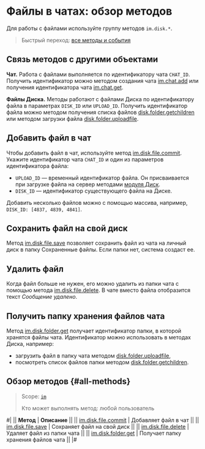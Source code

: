 # Файлы в чатах: обзор методов

Для работы с файлами используйте группу методов `im.disk.*`.

> Быстрый переход: [все методы и события](#all-methods)

## Связь методов с другими объектами

**Чат.** Работа с файлами выполняется по идентификатору чата `CHAT_ID`. Получить идентификатор можно методом создания чата [im.chat.add](../im-chat-add.md) или получения идентификатора чата [im.chat.get](../im-chat-get.md).

**Файлы Диска.** Методы работают с файлами Диска по идентификатору файла в параметрах `DISK_ID` или `UPLOAD_ID`. Получить идентификатор файла можно методом получения списка файлов [disk.folder.getchildren](../../disk/folder/disk-folder-get-children.md) или методом загрузки файла [disk.folder.uploadfile](../../disk/folder/disk-folder-upload-file.md).

## Добавить файл в чат

Чтобы добавить файл в чат, используйте метод [im.disk.file.commit](./im-disk-file-commit). Укажите идентификатор чата `CHAT_ID` и один из параметров идентификатора файла:

-  `UPLOAD_ID` — временный идентификатор файла. Он присваивается при загрузке файла на сервер методами [модуля Диск](../../disk/index.md).
-  `DISK_ID` — идентификатор существующего файла на Диске.

Добавить несколько файлов можно с помощью массива, например, `DISK_ID: [4837, 4839, 4841]`.

## Сохранить файл на свой диск

Метод [im.disk.file.save](./im-disk-file-save.md) позволяет сохранить файл из чата на личный диск в папку Сохраненные файлы. Если папки нет, система создаст ее.

## Удалить файл

Когда файл больше не нужен, его можно удалить из папки чата с помощью метода [im.disk.file.delete](./im-disk-file-delete). В чате вместо файла отобразится текст *Сообщение удалено*.

## Получить папку хранения файлов чата

Метод [im.disk.folder.get](./im-disk-folder-get) получает идентификатор папки, в которой хранятся файлы чата. Идентификатор можно использовать в методах Диска, например:
-  загрузить файл в папку чата методом [disk.folder.uploadfile](../../disk/folder/disk-folder-upload-file.md),
-  посмотреть список файлов папки методом [disk.folder.getchildren](../../disk/folder/disk-folder-get-children.md).

## Обзор методов {#all-methods}

> Scope: [`im`](../../scopes/permissions.md)
>
> Кто может выполнять метод: любой пользователь

#|
|| **Метод** | **Описание** ||
|| [im.disk.file.commit](./im-disk-file-commit.md) | Добавляет файл в чат ||
|| [im.disk.file.save](./im-disk-file-save.md) | Сохраняет файл на свой диск ||
|| [im.disk.file.delete](./im-disk-file-delete.md) | Удаляет файл из папки чата ||
|| [im.disk.folder.get](./im-disk-folder-get.md) | Получает папку хранения файлов чата ||
|#
